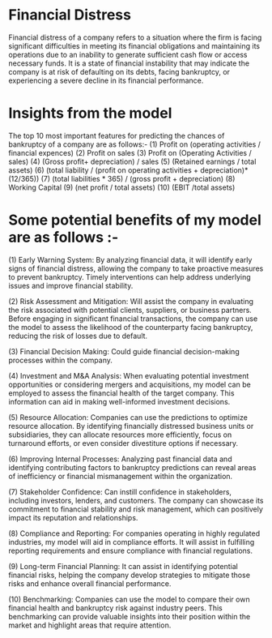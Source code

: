 # Financial Distress
Financial distress of a company refers to a situation where the firm is facing significant difficulties in meeting its financial obligations and maintaining its operations due to an inability to generate sufficient cash flow or access necessary funds. It is a state of financial instability that may indicate the company is at risk of defaulting on its debts, facing bankruptcy, or experiencing a severe decline in its financial performance.

# Insights from the model 
The top 10 most important features for predicting the chances of bankruptcy of a company are as follows:-
(1) Profit on (operating activities / financial expences)
(2) Profit on sales
(3) Profit on (Operating Activities / sales)
(4) (Gross profit+ depreciation) / sales
(5) (Retained earnings / total assets)
(6) (total liability / (profit on operating activities + depreciation)* (12/365))
(7) (total liabilities * 365) / (gross profit + depreciation)
(8) Working Capital
(9) (net profit / total assets)
(10) (EBIT /total assets)

# Some potential benefits of my model are as follows :- 
(1) Early Warning System: By analyzing financial data, it will identify early signs of financial distress, allowing the company to take proactive measures to prevent bankruptcy. Timely interventions can help address underlying issues and improve financial stability.

(2) Risk Assessment and Mitigation: Will assist the company in evaluating the risk associated with potential clients, suppliers, or business partners. Before engaging in significant financial transactions, the company can use the model to assess the likelihood of the counterparty facing bankruptcy, reducing the risk of losses due to default.

(3) Financial Decision Making: Could guide financial decision-making processes within the company. 

(4) Investment and M&A Analysis: When evaluating potential investment opportunities or considering mergers and acquisitions, my model can be employed to assess the financial health of the target company. This information can aid in making well-informed investment decisions.

(5) Resource Allocation: Companies can use the predictions to optimize resource allocation. By identifying financially distressed business units or subsidiaries, they can allocate resources more efficiently, focus on turnaround efforts, or even consider divestiture options if necessary.

(6) Improving Internal Processes: Analyzing past financial data and identifying contributing factors to bankruptcy predictions can reveal areas of inefficiency or financial mismanagement within the organization.

(7) Stakeholder Confidence: Can instill confidence in stakeholders, including investors, lenders, and customers. The company can showcase its commitment to financial stability and risk management, which can positively impact its reputation and relationships.

(8) Compliance and Reporting: For companies operating in highly regulated industries, my model will aid in compliance efforts. It will assist in fulfilling reporting requirements and ensure compliance with financial regulations.

(9) Long-term Financial Planning: It can assist in identifying potential financial risks, helping the company develop strategies to mitigate those risks and enhance overall financial performance.

(10) Benchmarking: Companies can use the model to compare their own financial health and bankruptcy risk against industry peers. This benchmarking can provide valuable insights into their position within the market and highlight areas that require attention.
